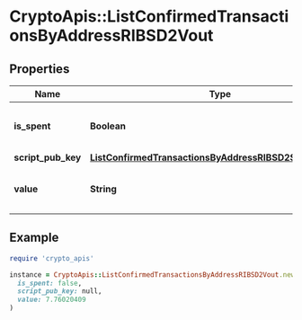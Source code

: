 # CryptoApis::ListConfirmedTransactionsByAddressRIBSD2Vout

## Properties

| Name | Type | Description | Notes |
| ---- | ---- | ----------- | ----- |
| **is_spent** | **Boolean** | Defines whether the output is spent or not. |  |
| **script_pub_key** | [**ListConfirmedTransactionsByAddressRIBSD2ScriptPubKey**](ListConfirmedTransactionsByAddressRIBSD2ScriptPubKey.md) |  |  |
| **value** | **String** | Represents the sent/received amount. |  |

## Example

```ruby
require 'crypto_apis'

instance = CryptoApis::ListConfirmedTransactionsByAddressRIBSD2Vout.new(
  is_spent: false,
  script_pub_key: null,
  value: 7.76020409
)
```

